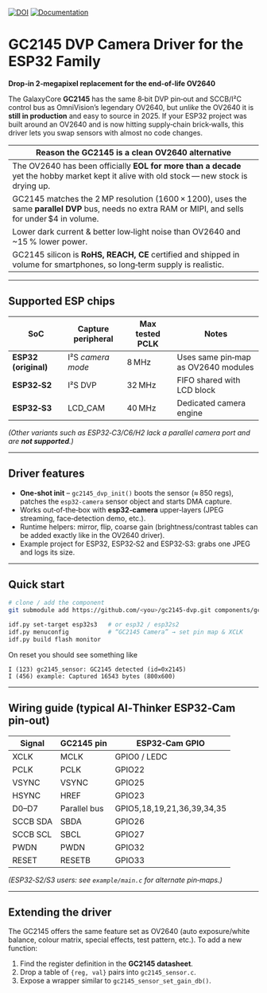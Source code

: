 [![DOI](https://zenodo.org/badge/DOI/10.5281/zenodo.17449335.svg)](https://doi.org/10.5281/zenodo.17449335)
[![Documentation](https://img.shields.io/badge/docs-on%20website-blue)](https://www.camemake.eu/shop/cm-dvp-gc2145-universal-gc2145-dvp-camera-module-2mp-ov2640-replacement-2154)


# GC2145 DVP Camera Driver for the ESP32 Family

**Drop‑in 2‑megapixel replacement for the end‑of‑life OV2640**

The GalaxyCore **GC2145** has the same 8‑bit DVP pin‑out and SCCB/I²C
control bus as OmniVision’s legendary OV2640, but *unlike* the OV2640 it is
**still in production** and easy to source in 2025.  If your ESP32 project
was built around an OV2640 and is now hitting supply‑chain brick‑walls, this
driver lets you swap sensors with almost no code changes.

| Reason the GC2145 is a clean OV2640 alternative |
| --- |
| The OV2640 has been officially **EOL for more than a decade** yet the hobby market kept it alive with old stock — new stock is drying up.﻿ |
| GC2145 matches the 2 MP resolution (1600 × 1200), uses the same **parallel DVP** bus, needs no extra RAM or MIPI, and sells for under $4 in volume. |
| Lower dark current & better low‑light noise than OV2640 and ~15 % lower power. |
| GC2145 silicon is **RoHS, REACH, CE** certified and shipped in volume for smartphones, so long‑term supply is realistic.﻿ |

---

## Supported ESP chips

| SoC | Capture peripheral | Max tested PCLK | Notes |
|-----|--------------------|-----------------|-------|
| **ESP32 (original)** | I²S *camera mode* | 8 MHz | Uses same pin‑map as OV2640 modules |
| **ESP32‑S2** | I²S DVP | 32 MHz | FIFO shared with LCD block |
| **ESP32‑S3** | LCD_CAM | 40 MHz | Dedicated camera engine |

*(Other variants such as ESP32‑C3/C6/H2 lack a parallel camera port and are **not supported**.)*

---

## Driver features

* **One‑shot init** – `gc2145_dvp_init()` boots the sensor (≈ 850 regs),
  patches the `esp32‑camera` sensor object and starts DMA capture.
* Works out‑of‑the‑box with **esp32‑camera** upper‑layers (JPEG streaming,
  face‑detection demo, etc.).
* Runtime helpers: mirror, flip, coarse gain (brightness/contrast tables
  can be added exactly like in the OV2640 driver).
* Example project for ESP32, ESP32‑S2 and ESP32‑S3: grabs one JPEG and logs
  its size.

---

## Quick start

```bash
# clone / add the component
git submodule add https://github.com/<you>/gc2145-dvp.git components/gc2145

idf.py set-target esp32s3   # or esp32 / esp32s2
idf.py menuconfig           # “GC2145 Camera” → set pin map & XCLK
idf.py build flash monitor
```

On reset you should see something like

```
I (123) gc2145_sensor: GC2145 detected (id=0x2145)
I (456) example: Captured 16543 bytes (800x600)
```

---

## Wiring guide (typical AI‑Thinker ESP32‑Cam pin‑out)

| Signal | GC2145 pin | ESP32‑Cam GPIO |
|--------|-----------|----------------|
| XCLK   | MCLK      | GPIO0 / LEDC |
| PCLK   | PCLK      | GPIO22 |
| VSYNC  | VSYNC     | GPIO25 |
| HSYNC  | HREF      | GPIO23 |
| D0–D7  | Parallel bus | GPIO5,18,19,21,36,39,34,35 |
| SCCB SDA | SBDA | GPIO26 |
| SCCB SCL | SBCL | GPIO27 |
| PWDN   | PWDN | GPIO32 |
| RESET  | RESETB | GPIO33 |

*(ESP32‑S2/S3 users: see `example/main.c` for alternate pin‑maps.)*

---

## Extending the driver

The GC2145 offers the same feature set as OV2640 (auto exposure/white
balance, colour matrix, special effects, test pattern, etc.).  To add a new
function:

1. Find the register definition in the **GC2145 datasheet**.
2. Drop a table of `{reg, val}` pairs into `gc2145_sensor.c`.
3. Expose a wrapper similar to `gc2145_sensor_set_gain_db()`.


